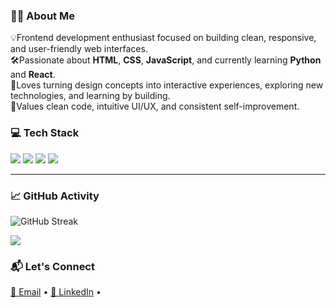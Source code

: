 ###  👩‍💻 About Me <br> 

<p align="left">
💡Frontend development enthusiast focused on building clean, responsive, and user-friendly web interfaces.  <br>
🛠️Passionate about <b>HTML</b>, <b>CSS</b>, <b>JavaScript</b>, and currently learning <b>Python</b> and <b>React</b>. <br>
🎨Loves turning design concepts into interactive experiences, exploring new technologies, and learning by building. <br>
🌱Values clean code, intuitive UI/UX, and consistent self-improvement.<br>
</p>


### 💻 Tech Stack

<p align="left">
  <img src="https://img.shields.io/badge/HTML5-E44D26?style=flat-square&logo=html5&logoColor=white"/>
  <img src="https://img.shields.io/badge/CSS3-264de4?style=flat-square&logo=css3&logoColor=white"/>
  <img src="https://img.shields.io/badge/JavaScript-F7DF1E?style=flat-square&logo=javascript&logoColor=black"/>
  <img src="https://img.shields.io/badge/Python-3776AB?style=flat-square&logo=python&logoColor=white"/>
</p>

---

### 📈 GitHub Activity

<p align="left">
  <img src="https://streak-stats.demolab.com/?user=binishaa1131&theme=tokyonight&hide_border=true" alt="GitHub Streak"/>
</p>

<p align="left">
  <img src="https://github-readme-stats.vercel.app/api/top-langs/?username=binishaa1131&layout=compact&theme=rose_pine" />
</p>


### 📬 Let's Connect

<p align="left">
  <a href="mailto:binishaa1131@gmail.com">📧 Email</a> • 
  <a href="https://www.linkedin.com/in/binisha-neupane-72186a366/">💼 LinkedIn</a> • 
 
</p>



